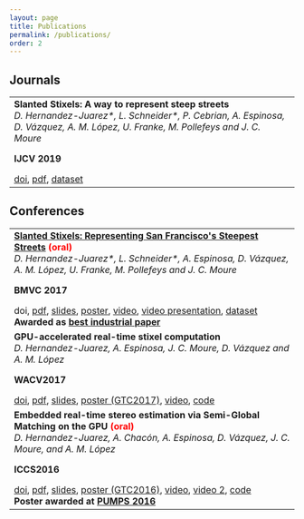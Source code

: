 ```yaml
---
layout: page
title: Publications
permalink: /publications/
order: 2
---
```


## Journals

<table>
<tbody>
<tr>
<td>
<div>
<div><strong>Slanted Stixels: A way to represent steep streets</strong></div>
<div><i>D. Hernandez-Juarez*, L. Schneider*, P. Cebrian, A. Espinosa, D. Vázquez, A. M. López, U. Franke, M. Pollefeys and J. C. Moure</i></div>
<div>

<strong>IJCV 2019</strong><br />
<div><a href="https://doi.org/10.1007/s11263-019-01226-9" target="_blank">doi</a>, <a href="https://arxiv.org/abs/1910.01466" target="_blank">pdf</a>, <a href="http://synthia-dataset.net/download-synthia-sf/" target="_blank">dataset</a></div>

</div>
</div></td>
</tr>
</tbody>
</table>

## Conferences

<table>
<tbody>
<tr>
<td>
<div>
<div><strong><a href="{{ site.url }}/slanted-stixels-representing-san-franciscos-steepest-streets-oral-bmvc2017/" target="_blank">Slanted Stixels: Representing San Francisco's Steepest Streets</a> <span style="color:red">(oral)</span></strong></div>
<div><i>D. Hernandez-Juarez*, L. Schneider*, A. Espinosa, D. Vázquez, A. M. López, U. Franke, M. Pollefeys and J. C. Moure</i></div>
<div>

<strong>BMVC 2017</strong><br />
<div>doi, <a href="https://arxiv.org/abs/1707.05397" target="_blank">pdf</a>, <a href="{{ site.url }}/downloads/SlidesBMVC2017.pdf" target="_blank">slides</a>, <a href="{{ site.url }}/downloads/PosterBMVC2017.pdf" target="_blank">poster</a>, <a href="https://www.youtube.com/watch?v=5y3bU9WL984" target="_blank">video</a>, <a href="https://youtu.be/4CdWdKm1m9s" target="_blank">video presentation</a>, <a href="http://synthia-dataset.net/download-synthia-sf/" target="_blank">dataset</a></div>
<strong>Awarded as <a href="https://bmvc2017.london/awards/" target="_blank">best industrial paper</a></strong>

</div>
</div></td>
</tr>
<tr>
<td>
<div>
<div><strong>GPU-accelerated real-time stixel computation</strong></div>
<div><i>D. Hernandez-Juarez, A. Espinosa, J. C. Moure, D. Vázquez and A. M. López</i></div>
<div>

<strong>WACV2017</strong><br />
<div><a href="https://doi.org/10.1109/WACV.2017.122" target="_blank">doi</a>, <a href="https://arxiv.org/abs/1610.04124" target="_blank">pdf</a>, <a href="{{ site.url }}/downloads/WACV17-Slides.pdf" target="_blank">slides</a>, <a href="{{ site.url }}/downloads/GTC17-Poster.pdf" target="_blank">poster (GTC2017)</a>, <a href="https://www.youtube.com/watch?v=RgAkfbA0sSY" target="_blank">video</a>, <a href="https://github.com/dhernandez0/stixels" target="_blank">code</a></div>
</div>
</div></td>
</tr>
<tr>
<td>
<div>
<div><strong>Embedded real-time stereo estimation via Semi-Global Matching on the GPU <span style="color:red">(oral)</span></strong></div>
<div><i>D. Hernandez-Juarez, A. Chacón, A. Espinosa, D. Vázquez, J. C. Moure, and A. M. López</i></div>
<div>

<strong>ICCS2016</strong><br />
<div><a href="https://doi.org/10.1016/j.procs.2016.05.305" target="_blank">doi</a>, <a href="https://arxiv.org/abs/1610.04121" target="_blank">pdf</a>, <a href="{{ site.url }}/downloads/ICCS-2016.pdf" target="_blank">slides</a>, <a href="{{ site.url }}/downloads/poster-gtc16.pdf" target="_blank">poster (GTC2016)</a>, <a href="https://www.youtube.com/watch?v=sKqQni5LhYo" target="_blank">video</a>, <a href="https://www.youtube.com/watch?v=Olo0lPRyU5s" target="_blank">video 2</a>, <a href="https://github.com/dhernandez0/sgm" target="_blank">code</a><br />
<strong>Poster awarded at <a href="http://bcw.ac.upc.edu/PUMPS2016/awards" target="_blank">PUMPS 2016</a></strong></div>
</div>
</div></td>
</tr>
</tbody>
</table>
